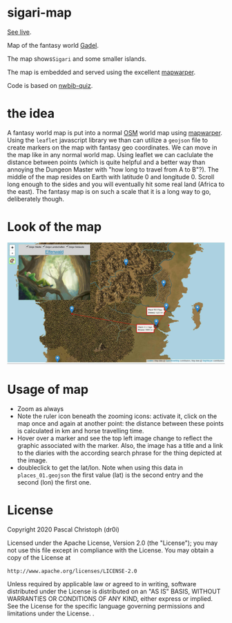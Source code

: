 # sigari-map
[See live](https://www.dr0i.de/lib/gadel/sigari-map/).

Map of the fantasy world [Gadel](https://gadel.org/).

The map shows`Sigari` and some smaller islands.

The map is embedded and served using the excellent [mapwarper](https://mapwarper.net/).

Code is based on [nwbib-quiz](https://github.com/dr0i/nwbib-quiz).

# the idea
A fantasy world map is put into a normal [OSM](https://openstreetmap.org) world map using [mapwarper](https://mapwarper.net/). Using the `leaflet` javascript library we than can utilize a `geojson` file to create markers on the map with fantasy geo coordinates. We can move in the map like in any normal world map. Using leaflet we can caclulate the distance between points (which is quite helpful and a better way than annoying the Dungeon Master with "how long to travel from A to B"?).
The middle of the map resides on Earth with latitude 0 and longitude 0. Scroll long enough to the sides and you will eventually hit some real land (Africa to the east). The fantasy map is on such a scale that it is a long way to go, deliberately though.

# Look of the map

![Sigari screenshot](/doc/screenshot_sigariMapElfenwald.jpg)

# Usage of map
* Zoom as always
* Note the ruler icon beneath the zooming icons: activate it, click on the map once and again at another point: the distance between these points is calculated in km and horse travelling time.
* Hover over a marker and see the top left image change to reflect the graphic associated with the marker. Also, the image has a title and a link to the diaries with the according search phrase for the thing depicted at the image.
* doubleclick to get the lat/lon. Note when using this data in `places_01.geojson` the first value (lat) is the second entry and the second (lon) the first one.

# License
Copyright 2020 Pascal Christoph (dr0i)

Licensed under the Apache License, Version 2.0 (the "License");
you may not use this file except in compliance with the License.
You may obtain a copy of the License at

    http://www.apache.org/licenses/LICENSE-2.0

Unless required by applicable law or agreed to in writing, software
distributed under the License is distributed on an "AS IS" BASIS,
WITHOUT WARRANTIES OR CONDITIONS OF ANY KIND, either express or implied.
See the License for the specific language governing permissions and
limitations under the License.
.

